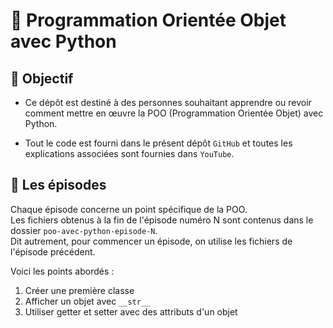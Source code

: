 # 🚀 Programmation Orientée Objet avec Python

## 🎯 Objectif

- Ce dépôt est destiné à des personnes souhaitant apprendre ou revoir comment mettre en œuvre la POO (Programmation Orientée Objet) avec Python.

- Tout le code est fourni dans le présent dépôt `GitHub` et toutes les explications associées sont fournies dans `YouTube`.

## 👀 Les épisodes
Chaque épisode concerne un point spécifique de la POO.<br>
Les fichiers obtenus à la fin de l'épisode numéro N sont contenus dans le dossier `poo-avec-python-episode-N`.<br>
Dit autrement, pour commencer un épisode, on utilise les fichiers de l'épisode précédent.

Voici les points abordés :

1. Créer une première classe
2. Afficher un objet avec `__str__`
3. Utiliser getter et setter avec des attributs d'un objet

